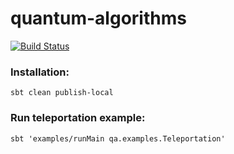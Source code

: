 # quantum-algorithms
[![Build Status](https://travis-ci.org/f-stibane/quantum-algorithms.svg?branch=master)](https://travis-ci.org/f-stibane/quantum-algorithms)

### Installation:
```
sbt clean publish-local
```

### Run teleportation example:
```
sbt 'examples/runMain qa.examples.Teleportation'
```
